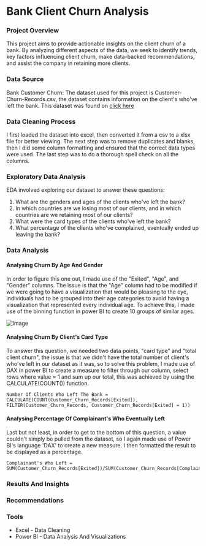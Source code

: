# Bank Client Churn Analysis 

### Project Overview
This project aims to provide actionable insights on the client churn of a bank. By analyzing different aspects of the data, we seek to identify trends, key factors influencing client churn, make data-backed recommendations, and assist the company in retaining more clients.

### Data Source
Bank Customer Churn: The dataset used for this project is Customer-Churn-Records.csv, the dataset contains information on the client's who've left the bank. This dataset was found on [click here](https://www.kaggle.com/datasets/radheshyamkollipara/bank-customer-churn)

### Data Cleaning Process
I first loaded the dataset into excel, then converted it from a csv to a xlsx file for better viewing. The next step was to remove duplicates and blanks, then I did some column formatting and ensured that the correct data types were used. The last step was to do a thorough spell check on all the columns.

### Exploratory Data Analysis
EDA involved exploring our dataset to answer these questions:
1. What are the genders and ages of the clients who've left the bank?
2. In which countries are we losing most of our clients, and in which countries are we retaining most of our clients?
3. What were the card types of the clients who've left the bank?
4. What percentage of the clients who've complained, eventually ended up leaving the bank?

### Data Analysis

#### Analysing Churn By Age And Gender
In order to figure this one out, I made use of the "Exited", "Age", and "Gender" columns. The issue is that the "Age" column had to be modified if we were going to have a visualization that would be pleasing to the eye, individuals had to be grouped into their age categories to avoid having a visualization that represented every individual age. To achieve this, I made use of the binning function in power BI to create 10 groups of similar ages.

![Image](https://github.com/user-attachments/assets/6aaf4b2f-0f26-4c89-9430-b71cb232bb19)

#### Analysing Churn By Client's Card Type
To answer this question, we needed two data points, "card type" and "total client churn", the issue is that we didn't have the total number of client's who've left in our dataset as it was, so to solve this problem, I made use of DAX in power BI to create a measure to filter through our column, select rows where value = 1 and sum up our total, this was achieved by using the CALCULATE(COUNT()) function.

```DAX
Number Of Clients Who Left The Bank = CALCULATE(COUNT(Customer_Churn_Records[Exited]), FILTER(Customer_Churn_Records, Customer_Churn_Records[Exited] = 1))
```

#### Analysing Percentage Of Complainant's Who Eventually Left
Last but not least, in order to get to the bottom of this question, a value couldn't simply be pulled from the dataset, so I again made use of Power BI's language 'DAX' to create a new measure. I then formatted the result to be displayed as a percentage.

```DAX
Complainant's Who Left = SUM(Customer_Churn_Records[Exited])/SUM(Customer_Churn_Records[Complain])
```

### Results And Insights

### Recommendations

### Tools
- Excel - Data Cleaning
- Power BI - Data Analysis And Visualizations

